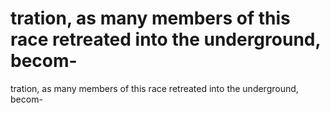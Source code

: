 # tration, as many members of this race retreated into the underground, becom-

tration, as many members of this race retreated into the underground, becom-